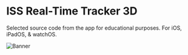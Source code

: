 # ISS Real-Time Tracker 3D
Selected source code from the app for educational purposes.
For iOS, iPadOS, & watchOS.

![Banner](https://github.com/MDStebel/ISS-Real-Time-Tracker-3D-Public/blob/572ba9c8a5a23d4fdea9a6f1176fa1d735c38b21/Banner%20-%20ISS%20Real-Time%20Tracker%203D%20copy.png "ISS Real-Time Tracker 3D Screen Shots")
